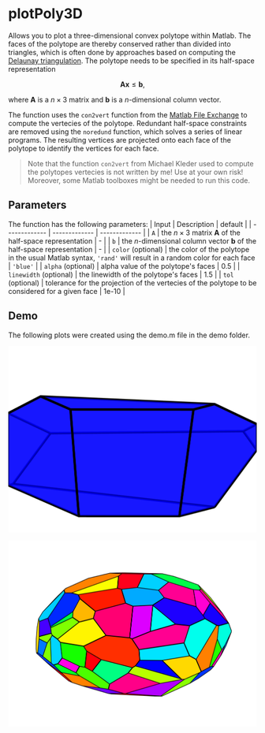# plotPoly3D
Allows you to plot a three-dimensional convex polytope within Matlab.
The faces of the polytope are thereby conserved rather than divided into triangles, which is often done by approaches based on computing the [Delaunay triangulation](https://en.wikipedia.org/wiki/Delaunay_triangulation).
The polytope needs to be specified in its half-space representation

$$
\mathbf{A}\mathbf{x}\leq \mathbf{b},
$$

where $\mathbf{A}$ is a $n\times 3$ matrix and $\mathbf{b}$ is a $n$-dimensional column vector.

The function uses the `con2vert` function from the [Matlab File Exchange](https://de.mathworks.com/matlabcentral/fileexchange/7894-con2vert-constraints-to-vertices) to compute the vertecies of the polytope. Redundant half-space constraints are removed using the `noredund` function, which solves a series of linear programs. The resulting vertices are projected onto each face of the polytope to identify the vertices for each face.

> Note that the function `con2vert` from Michael Kleder used to compute the polytopes vertecies is not written by me! Use at your own risk! Moreover, some Matlab toolboxes might be needed to run this code.

## Parameters
The function has the following parameters:
| Input  | Description | default |
| ------------- | ------------- | ------------- |
| `A` | the $n\times 3$ matrix $\mathbf{A}$ of the half-space representation | - |
| `b` | the $n$-dimensional column vector $\mathbf{b}$ of the half-space representation | - |
| `color` (optional) | the color of the polytope in the usual Matlab syntax, `'rand'` will result in a random color for each face | `'blue'` |
| `alpha` (optional) | alpha value of the polytope's faces | 0.5 |
| `linewidth` (optional) | the linewidth of the polytope's faces | 1.5 |
| `tol` (optional) | tolerance for the projection of the vertecies of the polytope to be considered for a given face | 1e-10 |

## Demo
The following plots were created using the demo.m file in the demo folder.

![alt text](demo/poly.png)

![alt text](demo/randPoly.png)

